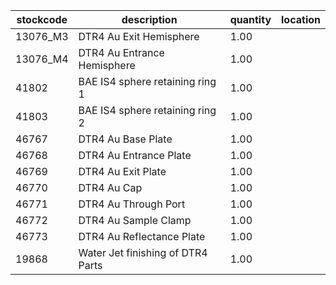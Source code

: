|stockcode|description|quantity|location|
|---------|-----------|--------|--------|
|13076_M3|DTR4 Au Exit Hemisphere|1.00||
|13076_M4|DTR4 Au Entrance Hemisphere|1.00||
|41802|BAE IS4 sphere retaining ring 1|1.00||
|41803|BAE IS4 sphere retaining ring 2|1.00||
|46767|DTR4 Au Base Plate|1.00||
|46768|DTR4 Au Entrance Plate|1.00||
|46769|DTR4 Au Exit Plate|1.00||
|46770|DTR4 Au Cap|1.00||
|46771|DTR4 Au Through Port|1.00||
|46772|DTR4 Au Sample Clamp|1.00||
|46773|DTR4 Au Reflectance Plate|1.00||
|19868|Water Jet finishing of DTR4 Parts|1.00||
